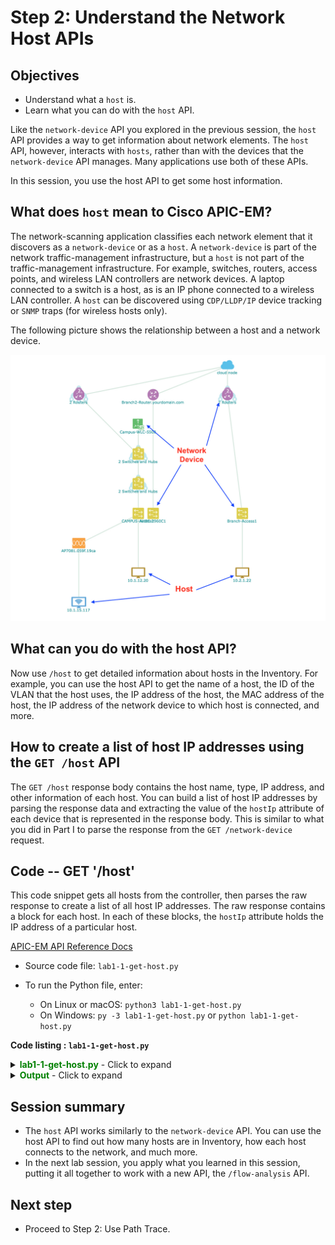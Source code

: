 # Step 2: Understand the Network Host APIs

## Objectives
* Understand what a `host` is.
* Learn what you can do with the `host` API.

Like the `network-device` API you explored in the previous session, the `host` API provides a way to get information about network elements. The `host` API, however, interacts with `hosts`, rather than with the devices that the `network-device` API manages. Many applications use both of these APIs.

In this session, you use the host API to get some host information.

## What does `host` mean to Cisco APIC-EM?
The network-scanning application classifies each network element that it discovers as a `network-device` or as a `host`. A `network-device` is part of the network traffic-management infrastructure, but a `host` is not part of the traffic-management infrastructure. For example, switches, routers, access points, and wireless LAN controllers are network devices. A laptop connected to a switch is a host, as is an IP phone connected to a wireless LAN controller.
A `host` can be discovered using `CDP/LLDP/IP` device tracking or `SNMP` traps (for wireless hosts only).

The following picture shows the relationship between a host and a network device.

![Figure](assets/images/apicem_host_and_device.jpg)

## What can you do with the host API?

Now use `/host` to get detailed information about hosts in the Inventory. For example, you can use the host API to get the name of a host, the ID of the VLAN that the host uses, the IP address of the host, the MAC address of the host, the IP address of the network device to which host is connected, and more.

## How to create a list of host IP addresses using the `GET /host` API
The `GET /host` response body contains the host name, type, IP address, and other information of each host. You can build a list of host IP addresses by parsing the response data and extracting the value of the `hostIp` attribute of each device that is represented in the response body. This is similar to what you did in Part I to parse the response from the `GET /network-device` request.


## Code -- GET '/host'

This code snippet gets all hosts from the controller, then parses the raw response to create a list of all host IP addresses. The raw response contains a block for each host. In each of these blocks, the `hostIp` attribute holds the IP address of a particular host.

[APIC-EM API Reference Docs](https://developer.cisco.com/site/apic-em-rest-api/)

*  Source code file: `lab1-1-get-host.py`
*  To run the Python file, enter:

   *  On Linux or macOS:  `python3 lab1-1-get-host.py`
   *  On Windows: `py -3 lab1-1-get-host.py` or `python lab1-1-get-host.py`

**Code listing : `lab1-1-get-host.py`**

<details>
<summary><font color='green'><b>lab1-1-get-host.py</b></font> - Click to expand</summary>

<pre><code>
"""
Script name: `lab1-1-get-host.py`
This script prints out all hosts that are connected to the APIC-EM network devices in a tabular list format.
"""

from apicem import *

def get_host():
    """
    This function returns a tabular list of all hosts that are connected to APIC-EM network devices.  
    Return:
    ------
    list: A list of all hosts and network devices with a number tag  
    """
    host_list=[]
    try:
        resp = get(api="host") # The get() function is the simplify version for "get" function in requests module, defined in apicem.py
        response_json = resp.json() # Get the json-encoded content from response
        print ("Status: ",resp.status_code)  # This is the http request status
        # print (json.dumps(response_json,indent=4)) # Convert the `response_json` object to a JSON formatted string and print it out    
    except:
        print ("Something went wrong with the GET /host request!")
        return host_list
    # Now create a list of host summary
    i=0
    for item in response_json["response"]:
        i+=1
        host_list.append([i,item["hostIp"],item["hostType"],item["connectedNetworkDeviceIpAddress"]])
    return host\_list

##########################################################################

if \_\_name\_\_ == "\_\_main\_\_": # Only run as a script
    host=get_host()
    # Use the tabulate module here to print a nice table format. Use the `pip` tool to install it on your local computer
    # The tabulate module is imported in apicem.py
    # For simplicity, copy the source code into the working directory without installing it
    print (tabulate(host,headers=['number','host IP','type','connected to network device'],tablefmt="rst"))

</code></pre>
</details>

<details>
<summary><font color='green'><b>Output</b></font> - Click to expand</summary>

<pre><code>
Executing GET 'https://sandboxapicem.cisco.com/api/v1/host'

GET 'host' Status:  200

Status:  200
========  ===========  ========  =============================
  number  host IP      type      connected to network device
========  ===========  ========  =============================
       1  10.1.15.117  wireless  10.1.14.3
       2  10.2.1.22    wired     10.2.1.17
       3  10.1.12.20   wired     10.1.12.1
========  ===========  ========  =============================

</code></pre>
</details>

## Session summary

* The `host` API works similarly to the `network-device` API. You can use the host API to find out how many hosts are in Inventory, how each host connects to the network, and much more.  <br>
* In the next lab session, you apply what you learned in this session, putting it all together to work with a new API, the `/flow-analysis` API.

## Next step

* Proceed to Step 2: Use Path Trace.
